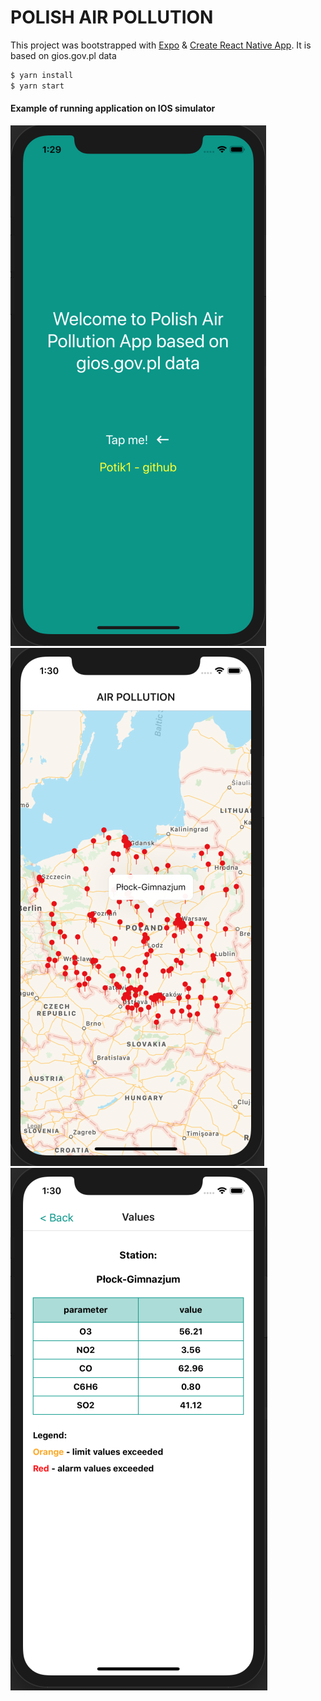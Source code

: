 POLISH AIR POLLUTION
====================
This project was bootstrapped with [Expo](https://docs.expo.io/versions/latest/) & [Create React Native App](https://github.com/react-community/create-react-native-app).
It is based on gios.gov.pl data

```bash
$ yarn install
$ yarn start
```


#### Example of running  application on IOS simulator

![welcome](images/welcome.png) ![map_whole](images/map_whole.png) ![table](images/table.png)